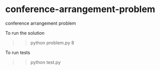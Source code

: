 
conference-arrangement-problem
==============================

conference arrangement problem


To run the solution 
>> python problem.py 8

To run tests
>> python test.py


